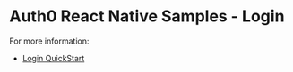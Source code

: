# Auth0 React Native Samples - Login

For more information:

- [Login QuickStart](https://auth0.com/docs/quickstart/native/react-native/00-login)